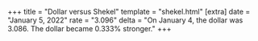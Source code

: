 +++
title = "Dollar versus Shekel"
template = "shekel.html"
[extra]
date = "January  5, 2022"
rate = "3.096"
delta = "On January  4, the dollar was 3.086. The dollar became 0.333% stronger."
+++
